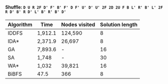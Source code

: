 #### Shuffle: `D U R 2F D' F' B' F' D F' U' D' U' 2F 2D 2U F B L' R' B' L' 2F R D' B' R D' L' B' R' B' D'`
| Algorithm | Time | Nodes visited | Solution length |
| ----- | ----- | ----- | ----- |
| IDDFS | 1,912.1 | 124,590 | 8 |
| IDA* | 2,371.9 | 26,697 | 8 |
| GA | 7,893.6 | - | 16 |
| SA | 1,748 | - | 30 |
| WA* | 1,032 | 39,821 | 16 |
| BiBFS | 47.5 | 366 | 8 |
